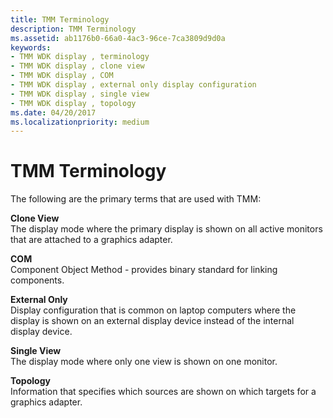 ```yaml
---
title: TMM Terminology
description: TMM Terminology
ms.assetid: ab1176b0-66a0-4ac3-96ce-7ca3809d9d0a
keywords:
- TMM WDK display , terminology
- TMM WDK display , clone view
- TMM WDK display , COM
- TMM WDK display , external only display configuration
- TMM WDK display , single view
- TMM WDK display , topology
ms.date: 04/20/2017
ms.localizationpriority: medium
---
```


# TMM Terminology


The following are the primary terms that are used with TMM:

<span id="Clone_View"></span><span id="clone_view"></span><span id="CLONE_VIEW"></span>**Clone View**  
The display mode where the primary display is shown on all active monitors that are attached to a graphics adapter.

<span id="COM"></span><span id="com"></span>**COM**  
Component Object Method - provides binary standard for linking components.

<span id="External_Only"></span><span id="external_only"></span><span id="EXTERNAL_ONLY"></span>**External Only**  
Display configuration that is common on laptop computers where the display is shown on an external display device instead of the internal display device.

<span id="Single_View"></span><span id="single_view"></span><span id="SINGLE_VIEW"></span>**Single View**  
The display mode where only one view is shown on one monitor.

<span id="Topology"></span><span id="topology"></span><span id="TOPOLOGY"></span>**Topology**  
Information that specifies which sources are shown on which targets for a graphics adapter.

 

 





